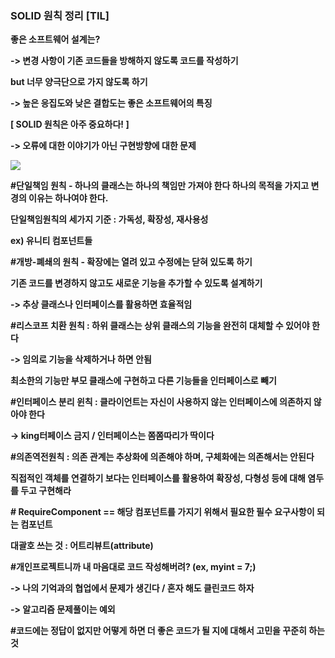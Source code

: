 ### SOLID 원칙 정리 [TIL]

**좋은 소프트웨어 설계는?**

**-> 변경 사항이 기존 코드들을 방해하지 않도록 코드를 작성하기**

**but 너무 양극단으로 가지 않도록 하기**

**-> 높은 응집도와 낮은 결합도는 좋은 소프트웨어의 특징**

**[ SOLID 원칙은 아주 중요하다! ]**

**-> 오류에 대한 이야기가 아닌 구현방향에 대한 문제**

**[![](https://blogger.googleusercontent.com/img/a/AVvXsEgAoMEFvoe7g5ln07zG_J69RsChULWtV9aXGn6HMqmF8JvmxBekJjDPHCJ9Cy-AJWW3AvOo4nWCetYEXRtWRLI3KkIorWKLTcUVn3EiXYfV987umxYajm_qtdWCwtewCACdt82IsvbZR1nGgEr0y1yoauVmX3NKpJ24STdq8HbuqjS1Da060A8xh3uRsYYx=w628-h151)](https://www.blogger.com/blog/post/edit/3583706664799492072/6850347808730267998#)**

**#단일책임 원칙 - 하나의 클래스는 하나의 책임만 가져야 한다 하나의 목적을 가지고 변경의 이유는 하나여야 한다.**

**단일책임원칙의 세가지 기준 : 가독성, 확장성, 재사용성**

**ex) 유니티 컴포넌트들** 

**#개방-폐쇄의 원칙 - 확장에는 열려 있고 수정에는 닫혀 있도록 하기**

**기존 코드를 변경하지 않고도 새로운 기능을 추가할 수 있도록 설계하기**

**-> 추상 클래스나 인터페이스를 활용하면 효율적임**

**#리스코프 치환 원칙 : 하위 클래스는 상위 클래스의 기능을 완전히 대체할 수 있어야 한다**

**-> 임의로 기능을 삭제하거나 하면 안됨**

**최소한의 기능만 부모 클래스에 구현하고 다른 기능들을 인터페이스로 빼기**

**#인터페이스 분리 윈칙 : 클라이언트는 자신이 사용하지 않는 인터페이스에 의존하지 않아야 한다** 

**-> king터페이스 금지 / 인터페이스는 쫌쫌따리가 딱이다**

**#의존역전원칙 : 의존 관계는 추상화에 의존해야 하며, 구체화에는 의존해서는 안된다**

**직접적인 객체를 연결하기 보다는 인터페이스를 활용하여 확장성, 다형성 등에 대해 염두를 두고 구현해라**

**# RequireComponent == 해당 컴포넌트를 가지기 위해서 필요한 필수 요구사항이 되는 컴포넌트**

**대괄호 쓰는 것 : 어트리뷰트(attribute)**

**#개인프로젝트니까 내 마음대로 코드 작성해버려? (ex, myint = 7;)**

**-> 나의 기억과의 협업에서 문제가 생긴다 / 혼자 해도 클린코드 하자**

**-> 알고리즘 문제풀이는 예외** 

**#코드에는 정답이 없지만 어떻게 하면 더 좋은 코드가 될 지에 대해서 고민을 꾸준히 하는 것**